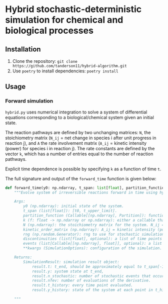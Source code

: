 # Hybrid stochastic-deterministic simulation for chemical and biological processes

## Installation

1. Clone the repository: `git clone https://github.com/tanderson11/hybrid-algorithm.git`
2. Use `poetry` to install dependencies: `poetry install`

## Usage

### Forward simulation

`hybrid.py` uses numerical integration to solve a system of differential equations corresponding to a biological/chemical system given an initial state.

The reaction pathways are defined by two unchanging matrices: `N`, the stoichiometry matrix (`N_ij` = net change in species i after unit progress in reaction j), and `A` the rate involvement matrix (`A_ij` = kinetic intensity (power) for species i in reaction j). The rate constants are defined by the vector `k`, which has a number of entries equal to the number of reaction pathways.

Explicit time dependence is possible by specifying `k` as a function of time `t`.

The full signature and output of the `forward_time` function is given below:

```python
def forward_time(y0: np.ndarray, t_span: list[float], partition_function: Callable[[np.ndarray], Partition], k: Callable[[float], np.ndarray], N: np.ndarray, kinetic_order_matrix: np.ndarray, rng: np.random.Generator, discontinuities=[], events=[], **kwargs) -> SimulationResult:
    """Evolve system of irreversible reactions forward in time using hybrid deterministic-stochastic approximation.

    Args:
        y0 (np.ndarray): initial state of the system.
        t_span (list[float]): [t0, t_upper_limit].
        partition_function (Callable[[np.ndarray], Partition]): function that takes rates at time t and outputs a partition of the system.
        k (f: float -> np.ndarray or np.ndarray): either a callable that gives rate constants at time t or a list of unchanging rate constants.
        N (np.ndarray): the stoichiometry matrix for the system. N_ij = net change in i after unit progress in reaction j.
        kinetic_order_matrix (np.ndarray): A_ij = kinetic intensity (power) for species i in reaction j.
        rng (np.random.Generator): rng to use for stochastic simulation (and rounding).
        discontinuities (list[float], optional): a list of time points where k(t) is discontinuous. Defaults to [].
        events (list[Callable[[np.ndarray], float]], optional): a list of continuous functions of the state that have a 0 when an event of interest occurs. Defaults to [].
        **kwargs (SimulationOptions): configuration of the simulation. Defaults to SimulationOptions().

    Returns:
        SimulationResult: simulation result object:
            result.t: t_end, should be approximately equal to t_span[-1],
            result.y: system state at t_end,
            result.n_stochastic: number of stochastic events that occured,
            result.nfev: number of evaluations of the derivative.
            result.t_history: every time point evaluated.
            result.y_history: state of the system at each point in t_history.

    """
```